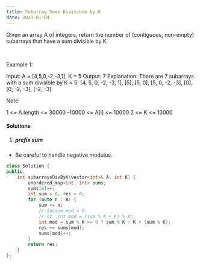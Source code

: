 ```yaml
---
title: Subarray Sums Divisible by K
date: 2021-01-04
---
```

Given an array A of integers, return the number of (contiguous, non-empty) subarrays that have a sum divisible by K.

 

Example 1:

Input: A = [4,5,0,-2,-3,1], K = 5
Output: 7
Explanation: There are 7 subarrays with a sum divisible by K = 5:
[4, 5, 0, -2, -3, 1], [5], [5, 0], [5, 0, -2, -3], [0], [0, -2, -3], [-2, -3]
 

Note:

1 <= A.length <= 30000
-10000 <= A[i] <= 10000
2 <= K <= 10000

#### Solutions

1. ##### prefix sum

- Be careful to handle negative modulus.

```cpp
class Solution {
public:
    int subarraysDivByK(vector<int>& A, int K) {
        unordered_map<int, int> sums;
        sums[0]++;
        int sum = 0, res = 0;
        for (auto n : A) {
            sum += n;
            // incase mod < 0.
            // or  int mod = (sum % K + K) % K;
            int mod = sum % K >= 0 ? sum % K : K + (sum % K);
            res += sums[mod];
            sums[mod]++;
        }
        return res;
    }
};
```